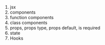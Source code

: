 1. jsx
2. components
3. function components
4. class components
5. props, props type, props default, is required
6. state
7. Hooks

